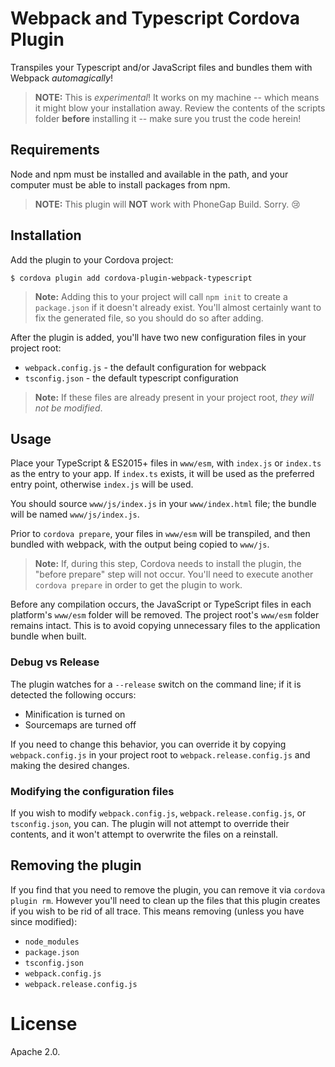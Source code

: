 # Webpack and Typescript Cordova Plugin

Transpiles your Typescript and/or JavaScript files and bundles them with Webpack _automagically_!

> **NOTE:** This is _experimental_! It works on my machine -- which means it might blow your installation away. Review the contents of the scripts folder **before** installing it -- make sure you trust the code herein!

## Requirements

Node and npm must be installed and available in the path, and your computer must be able to install packages from npm.

> **NOTE:** This plugin will **NOT** work with PhoneGap Build. Sorry. :cry:

## Installation

Add the plugin to your Cordova project:

```
$ cordova plugin add cordova-plugin-webpack-typescript
```

> **Note:** Adding this to your project will call `npm init` to create a `package.json` if it doesn't already exist. You'll almost certainly want to fix the generated file, so you should do so after adding.

After the plugin is added, you'll have two new configuration files in your project root:

* `webpack.config.js` - the default configuration for webpack
* `tsconfig.json` - the default typescript configuration

> **Note:** If these files are already present in your project root, _they will not be modified_.

## Usage

Place your TypeScript & ES2015+ files in `www/esm`, with `index.js` or `index.ts` as the entry to your app. If `index.ts` exists, it will be used as the preferred entry point, otherwise `index.js` will be used.

You should source `www/js/index.js` in your `www/index.html` file; the bundle will be named `www/js/index.js`.

Prior to `cordova prepare`, your files in `www/esm` will be transpiled, and then bundled with webpack, with the output being copied to `www/js`.

> **Note:** If, during this step, Cordova needs to install the plugin, the "before prepare" step will not occur. You'll need to execute another `cordova prepare` in order to get the plugin to work.

Before any compilation occurs, the JavaScript or TypeScript files in each platform's `www/esm` folder will be removed. The project root's `www/esm` folder remains intact. This is to avoid copying unnecessary files to the application bundle when built.

### Debug vs Release

The plugin watches for a `--release` switch on the command line; if it is detected the following occurs:

* Minification is turned on
* Sourcemaps are turned off

If you need to change this behavior, you can override it by copying `webpack.config.js` in your project root to `webpack.release.config.js` and making the desired changes.

### Modifying the configuration files

If you wish to modify `webpack.config.js`, `webpack.release.config.js`, or `tsconfig.json`, you can. The plugin will not attempt to override their contents, and it won't attempt to overwrite the files on a reinstall.

## Removing the plugin

If you find that you need to remove the plugin, you can remove it via `cordova plugin rm`. However you'll need to clean up the files that this plugin creates if you wish to be rid of all trace. This means removing (unless you have since modified):

* `node_modules`
* `package.json`
* `tsconfig.json`
* `webpack.config.js`
* `webpack.release.config.js`

# License

Apache 2.0.

